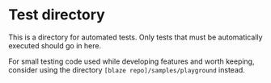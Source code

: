 ﻿Test directory
==============

This is a directory for automated tests. Only tests that must be
automatically executed should go in here.

For small testing code used while developing features and worth
keeping, consider using the directory
``[blaze repo]/samples/playground`` instead.
